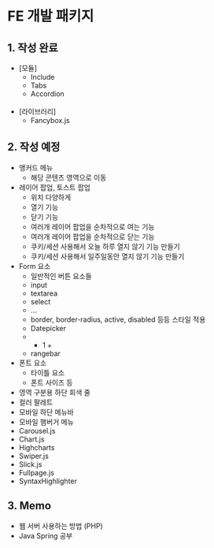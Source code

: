 # FE 개발 패키지

## 1. 작성 완료
+ [모듈]
  + Include
  + Tabs
  + Accordion
&nbsp;<br />
&nbsp;<br />
+ [라이브러리]
  + Fancybox.js


## 2. 작성 예정
+ 앵커드 메뉴
  - 해당 콘텐츠 영역으로 이동
+ 레이어 팝업, 토스트 팝업
  - 위치 다양하게
  - 열기 기능
  - 닫기 기능
  - 여러개 레이어 팝업을 순차적으로 여는 기능
  - 여러개 레이어 팝업을 순차적으로 닫는 기능
  - 쿠키/세션 사용해서 오늘 하루 열지 않기 기능 만들기
  - 쿠키/세션 사용해서 일주일동안 열지 않기 기능 만들기
+ Form 요소
  - 일반적인 버튼 요소들
  - input
  - textarea
  - select
  - ...
  - border, border-radius, active, disabled 등등 스타일 적용
  - Datepicker
  - - 1 +
  - rangebar
+ 폰트 요소
  - 타이틀 요소
  - 폰트 사이즈 등
+ 영역 구분용 하단 회색 줄
+ 컬러 팔레트
+ 모바일 하단 메뉴바
+ 모바일 햄버거 메뉴
+ Carousel.js
+ Chart.js
+ Highcharts
+ Swiper.js
+ Slick.js
+ Fullpage.js
+ SyntaxHighlighter


## 3. Memo
+ 웹 서버 사용하는 방법 (PHP)
+ Java Spring 공부
